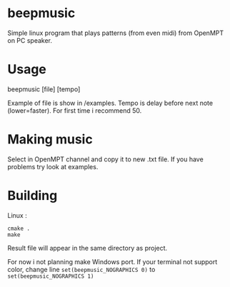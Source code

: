 # beepmusic
Simple linux program that plays patterns (from even midi) from OpenMPT on PC speaker.
# Usage
beepmusic [file] [tempo] 

Example of file is show in /examples.
Tempo is delay before next note (lower=faster). For first time i recommend 50.
# Making music
Select in OpenMPT channel and copy it to new .txt file.
If you have problems try look at examples.
# Building
Linux :
```
cmake .
make
```
Result file will appear in the same directory as project.

For now i not planning make Windows port.
If your terminal not support color, change line `set(beepmusic_NOGRAPHICS 0)` to `set(beepmusic_NOGRAPHICS 1)`
